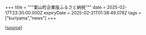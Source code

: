 +++
title = """栗山町企業版ふるさと納税"""
date = 2025-02-17T23:30:00.000Z
expiryDate = 2025-02-21T01:38:49.078Z
tags = ["kuriyama","news"]
+++


[[source]](https://www.town.kuriyama.hokkaido.jp/soshiki/31/14671.html)
